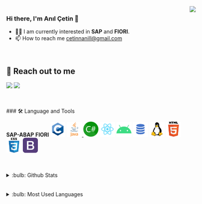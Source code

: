 <img src="https://media.giphy.com/media/Y1vohJMVMtjSQxmUot/giphy.gif" align="right" width="" height="215">

### Hi there, I'm Anıl Çetin 👋

- 👨‍🎓 I am currently interested in <strong>SAP</strong> and <strong>FIORI</strong>. 
- 📫 How to reach me cetinnanill@gmail.com

<br/>

## 🔗 Reach out to me


[<img src="https://img.shields.io/badge/LinkedIn-0077B5?style=for-the-badge&logo=linkedin&logoColor=white" />][linkedin]
[<img src="https://img.shields.io/badge/Instagram-E4405F?style=for-the-badge&logo=instagram&logoColor=white" />][instagram]
<!--[<img src="https://img.shields.io/badge/Twitter-1DA1F2?style=for-the-badge&logo=twitter&logoColor=white" />][twitter]-->
<br/>
<br/>
### 🛠️ Language and Tools

<strong>SAP-ABAP</strong> <strong>FIORI</strong>
<img src="https://raw.githubusercontent.com/github/explore/f3e22f0dca2be955676bc70d6214b95b13354ee8/topics/c/c.png" width=40 height=40 alt="C" title="C" style="max-width: 100%;">  <a href="https://www.java.com/tr//" rel="nofollow"> <img src="https://raw.githubusercontent.com/github/explore/5b3600551e122a3277c2c5368af2ad5725ffa9a1/topics/java/java.png" width=40 height=40 alt="Java" title="Java" style="max-width: 100%;"> </a>
<img src="https://raw.githubusercontent.com/github/explore/80688e429a7d4ef2fca1e82350fe8e3517d3494d/topics/csharp/csharp.png" width=40 height=40 alt="C#" title="C#" style="max-width: 100%;"> <img src="https://raw.githubusercontent.com/github/explore/80688e429a7d4ef2fca1e82350fe8e3517d3494d/topics/react-native/react-native.png" width=40 height=40 title="React-Native" alt="React-Natve" style="max-width: 100%;"> 
<img src="https://raw.githubusercontent.com/github/explore/80688e429a7d4ef2fca1e82350fe8e3517d3494d/topics/android/android.png" width=40 height=40 title="Android" alt="Android" style="max-width: 100%;"> <img src="https://raw.githubusercontent.com/github/explore/80688e429a7d4ef2fca1e82350fe8e3517d3494d/topics/sql/sql.png" width=40 height=40 alt="SQL" title="SQL" style="max-width: 100%;"> 
<img src="https://raw.githubusercontent.com/github/explore/80688e429a7d4ef2fca1e82350fe8e3517d3494d/topics/linux/linux.png" width=40 height=40 alt="Linux" title="Linux" style="max-width: 100%;">
<a href="https://www.mysql.com/" rel="nofollow"> <img src="https://raw.githubusercontent.com/github/explore/80688e429a7d4ef2fca1e82350fe8e3517d3494d/topics/html/html.png" width=40 height=40 alt="html5" title="HTML" style="max-width: 100%;"> </a>
<img src="https://raw.githubusercontent.com/github/explore/80688e429a7d4ef2fca1e82350fe8e3517d3494d/topics/css/css.png" width=40 height=40 alt="CSS" title="CSS" style="max-width: 100%;">
<img src="https://raw.githubusercontent.com/github/explore/80688e429a7d4ef2fca1e82350fe8e3517d3494d/topics/bootstrap/bootstrap.png" width=40 height=40 title="Bootstrap" alt="Bootstrap" style="max-width: 100%;"> 

<br/>
<br/>

<details>
  <summary>:bulb: Github Stats </summary>  
<img src="https://github-readme-stats.vercel.app/api?username=anillcetin&theme=vue-dark&show_icons=true">
</details>

<br/>
<br/>


<details>
  <summary>:bulb: Most Used Languages </summary>
  <img src="https://github-readme-stats.vercel.app/api/top-langs/?username=anillcetin&theme=vue-dark">

</details>

<!-- <details>
  <summary>:bulb: Most Used Languages </summary>  
<img src="https://github-readme-stats.vercel.app/api/top-langs/?username=anillcetin&theme=vue-dark&show_icons=true">
</details> -->



[linkedin]: https://www.linkedin.com/in/an%C4%B1l-%C3%A7etin-7501911a4/
[instagram]:https://www.instagram.com/anillcetiin/
[twitter]:https://twitter.com/anillcetin1


<!-- 
**anillcetin/anillcetin** is a ✨ _special_ ✨ repository because its `README.md` (this file) appears on your GitHub profile.

Here are some ideas to get you started:

- 🔭 I’m currently working on ...
- 🌱 I’m currently learning ...
- 👯 I’m looking to collaborate on ...
- 🤔 I’m looking for help with ...
- 💬 Ask me about ...
- 📫 How to reach me: ...
- 😄 Pronouns: ...
- ⚡ Fun fact: ...
-->
